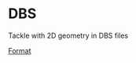 # DBS

Tackle with 2D geometry in DBS files

[Format][DBS]

[DBS]: https://github.com/ukoloff/dbs.js/wiki/DBS
